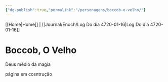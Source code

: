 ```yaml
---
{"dg-publish":true,"permalink":"/personagens/boccob-o-velho/"}
---
```


[[Home\|Home]] | [[Journal/Enoch/Log Do dia 4720-01-16\|Log Do dia 4720-01-16]] 

# Boccob, O Velho
Deus médio da magia

página em cosntrução

